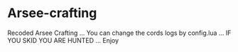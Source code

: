 # Arsee-crafting
Recoded Arsee Crafting ... You can change the cords logs by config.lua ... IF YOU SKID YOU ARE HUNTED ... Enjoy

